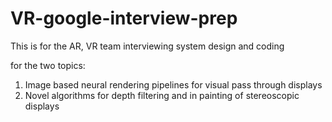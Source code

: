 # VR-google-interview-prep
This is for the AR, VR team interviewing system design and coding

 for the two topics:  	
 1. Image based neural rendering pipelines for visual pass through displays 	
 2. Novel algorithms for depth filtering and in painting of stereoscopic displays 
